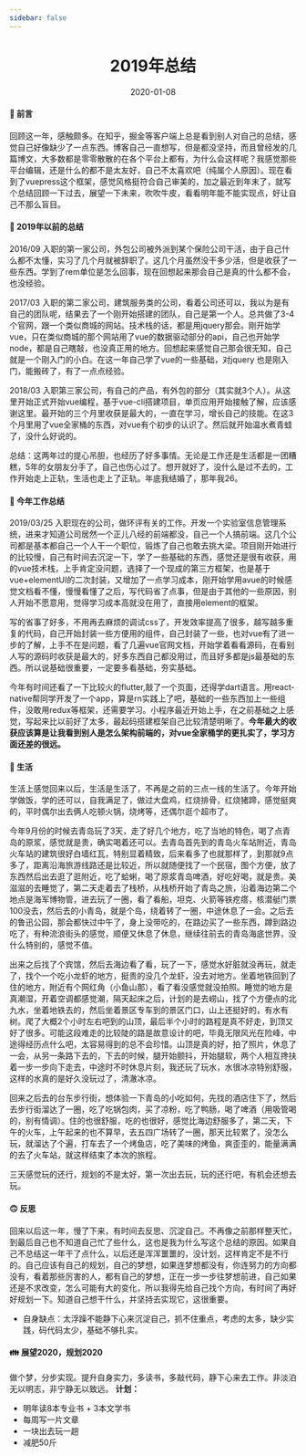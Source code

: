 ```yaml
---
sidebar: false
---
```

# <center>2019年总结</center>

<center>2020-01-08</center>

#### :100: 前言

回顾这一年，感触颇多。在知乎，掘金等客户端上总是看到别人对自己的总结，感觉自己好像缺少了一点东西。博客自己一直想写，但是都没坚持，而且曾经发的几篇博文，大多数都是零零散散的在各个平台上都有，为什么会这样呢？我感觉那些平台编辑，还是什么的都不是太友好，自己不太喜欢吧（纯属个人原因）。现在看到了vuepress这个框架，感觉风格挺符合自己审美的，加之最近到年末了，就写个总结回顾一下过去，展望一下未来，吹吹牛皮，看看明年能不能实现点，好让自己不那么盲目。

#### :memo: 2019年以前的总结

2016/09 入职的第一家公司，外包公司被外派到某个保险公司干活，由于自己什么都不太懂，实习了几个月就被辞职了。这几个月虽然没干多少活，但是收获了一些东西。学到了rem单位是怎么回事，现在回想起来那会自己是真的什么都不会，也没经验。

2017/03 入职的第二家公司，建筑服务类的公司，看着公司还可以，我以为是有自己的团队呢，结果去了一个刚开始搭建的团队，自己是第一个人。总共做了3-4个官网，跟一个类似商城的网站。技术栈的话，都是用jquery那会。刚开始学vue，只在类似商城的那个网站用了vue的数据驱动部分的api，自己也开始学node，都是自己瞎敲，也没真正用的地方。回想起来感觉自己那会很无知，自己就是一个刚入门的小白。在这一年自己学了vue的一些基础，对jquery 也是刚入门，能搬砖了，有了一点点经验。

2018/03 入职第三家公司，有自己的产品，有外包的部分（其实就3个人）。从这里开始正式开始vue编程，基于vue-cli搭建项目，单页应用开始接触了解，应该感谢这里。最开始的三个月里收获是最大的，一直在学习，增长自己的技能。在这3个月里用了vue全家桶的东西，对vue有个初步的认识了。然后就开始温水煮青蛙了，没什么好说的。

总结：这两年过的提心吊胆，也经历了好多事情。无论是工作还是生活都是一团糟糕，5年的女朋友分手了，自己也伤心过了。想开就好了，没什么是过不去的，工作开始走上正轨，生活也走上了正轨。年底我结婚了，那年我26。

#### :hear_no_evil: 今年工作总结

2019/03/25 入职现在的公司，做环评有关的工作。开发一个实验室信息管理系统，进来才知道公司居然一个正儿八经的前端都没，自己一个人搞前端。这几个公司都是基本都自己一个人干一个职位，锻炼了自己也敢去挑大梁。项目刚开始进行的比较慢，自己有时间去沉淀一下，学了一些基础的东西，感觉还是很有收获，用的vue技术栈，上手肯定没问题，选择了一个现成的第三方框架，也是基于vue+elementUI的二次封装，又增加了一点学习成本，刚开始学用avue的时候感觉文档看不懂，慢慢看懂了之后，写代码省了点事，但是由于其他的一些原因，别人开始不愿意用，觉得学习成本高就没在用了，直接用element的框架。

写的省事了好多，不用再去麻烦的调试css了，开发效率提高了很多，越写越多重复的代码，自己开始封装一些方便用的组件，自己封装了一些，也对vue有了进一步的了解，上手不在是问题，看了几遍vue官网文档，开始学着看看源码，在看别人写的源码时收获是最大的，好多东西自己都没用过，而且好多都是js最基础的东西。所以说基础很重要，一定要多看基础，夯实基础。

今年有时间还看了一下比较火的flutter,敲了一个页面，还得学dart语言。用react-native帮同学开发了一个app，算是rn实践上了吧，基础的一些东西加上一些组件，没敢用redux等框架，还需要学习。小程序最近开始上手，在之前基础之上感觉，写起来比以前好了太多，最起码搭建框架自己比较清楚明晰了。**今年最大的收获应该算是让我看到别人是怎么架构前端的，对vue全家桶学的更扎实了，学习方面还差的很远。**

#### :couple: 生活

生活上感觉回来以后，生活是生活了，不再是之前的三点一线的生活了。今年开始学做饭，学的还可以，自我满足了，做过大盘鸡，红烧排骨，红烧猪蹄，感觉挺爽的，平时偶尔出去俩人吃顿火锅，烧烤等，还偶尔逛个超市了。

今年9月份的时候去青岛玩了3天，走了好几个地方，吃了当地的特色，喝了点青岛的原浆，感觉就是贵，确实喝着还可以。去青岛首先到的青岛火车站附近，青岛火车站的建筑很好白墙红瓦，特别显着精致，后来看多了也就那样了，到那就9点多了，距离沿海旅游线路还是比较近，所以就随便找了一个民宿，图个方便，放了东西然后出去逛了逛附近，吃了蛤蜊，喝了原浆青岛啤酒，好吃好喝，就是贵。美滋滋的去睡觉了，第二天走着去了栈桥，从栈桥开始了青岛之旅，沿着海边第二个地点是海军博物管，进去玩了一圈，看了看船，坦克、火箭等铁疙瘩，核潜艇门票100没去，然后去的小青岛，就是个岛，绕着转了一圈，中途休息了一会。之后去的鲁迅公园，那会都快过中午了，身上没带吃的，在路边买了一些东西，蹲到路边吃了，有种流浪街头的感觉，顺便又休息了休息，继续往前去的青岛海底世界，没什么特别的，感觉不值。

出来之后找了个宾馆，然后去海边看了看，玩了一下，感觉水好脏就没再玩，就走了，找个一个吃小龙虾的地方，挺贵的没几个龙虾，没去对地方。坐着地铁回到了住的地方，附近有个网红角（小鱼山那），看了看没感觉就没拍照。睡觉的地方是真潮湿，开着空调都感觉潮，隔天起床之后，计划的是去崂山，找了个方便点的北九水，坐着地铁去的，然后坐着景区专车到的景区门口，山上还挺好的，有水有树。爬了大概2个小时左右吧到的山顶，最后半个小时的路程是真不好走，到顶又好了很多。可能这段难走的比较陡的路是故意设计的吧，毕竟无限风光在险峰，中途得经历点什么吧，太容易得到的总不会珍惜。山顶是真的好，拍了照片，休息了一会，从另一条路下去的，下去的时候，腿开始颤抖，开始腿软，两个人相互搀扶着一步一步向下走去，中途时不时休息片刻，我还玩了玩水，水很冰凉特别舒服，这样的水真的是好久没玩过了，清澈冰凉。

回来之后去的台东步行街，想体验一下青岛的小吃如何，先找的酒店住下了，然后去步行街溜达了一圈，吃了吃锅包肉，买了凉粉，吃了鸭肠，喝了啤酒（用吸管喝的，别有情调）。住的也很舒服，吃的也很好，感觉比海边舒服多了，第二天，下午的火车，上午起来的也不算早，去五四广场转了一圈，那天比较累了，没怎么玩，就溜达了个遍，打车去了一个烤鱼店，吃了美味的烤鱼，爽歪歪的，能量满满的去了火车站，就这样结束了本次的旅程。

三天感觉玩的还行，规划的不是太好，第一次出去玩，玩的还行吧，有机会还想去玩。

#### :upside_down_face: 反思

回来以后这一年，慢了下来，有时间去反思、沉淀自己。不再像之前那样整天忙，到最后自己也不知道自己忙了些什么，这也是我为什么写这个总结的原因。如果自己不总结这一年干了点什么，以后还是浑浑噩噩的，没计划，这样肯定不是不行的。自己应该有自己的规划，自己的梦想，如果连梦想都没有，你连努力的方向都没有，看着那些厉害的人，都有自己的梦想，正在一步一步往梦想前进，自己如果还是不求改变，怎么可能有大的变化，所以我得先给自己找个方向，有时间了再好好规划一下。知道自己想干什么，并坚持去实现它，这很重要。
- 自身缺点：太浮躁不能静下心来沉淀自己，抓不住重点，考虑的太多，缺少实践，码代码太少，基础不够扎实。

#### :family: 展望2020，规划2020

做个梦，分步实现。提升自身实力，多读书，多敲代码，静下心来去工作。非淡泊无以明志，非宁静无以致远。
**计划：**
- 明年读8本专业书 + 3本文学书 
- 每周写一片文章
- 一块出去玩一趟
- 减肥50斤





